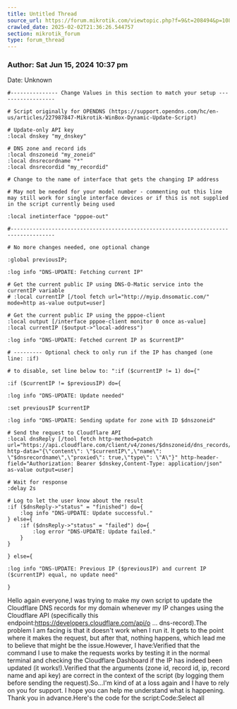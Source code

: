 ```yaml
---
title: Untitled Thread
source_url: https://forum.mikrotik.com/viewtopic.php?f=9&t=208494&p=1081044#p1081044
crawled_date: 2025-02-02T21:36:26.544757
section: mikrotik_forum
type: forum_thread
---
```


### Author: Sat Jun 15, 2024 10:37 pm
Date: Unknown

```
#--------------- Change Values in this section to match your setup ------------------

# Script originally for OPENDNS (https://support.opendns.com/hc/en-us/articles/227987847-Mikrotik-WinBox-Dynamic-Update-Script)

# Update-only API key
:local dnskey "my_dnskey"

# DNS zone and record ids
:local dnszoneid "my_zoneid"
:local dnsrecordname "*"
:local dnsrecordid "my_recordid"

# Change to the name of interface that gets the changing IP address

# May not be needed for your model number - commenting out this line may still work for single interface devices or if this is not supplied in the script currently being used

:local inetinterface "pppoe-out"

#------------------------------------------------------------------------------------

# No more changes needed, one optional change

:global previousIP;

:log info "DNS-UPDATE: Fetching current IP"

# Get the current public IP using DNS-O-Matic service into the currentIP variable
# :local currentIP [/tool fetch url="http://myip.dnsomatic.com/" mode=http as-value output=user]

# Get the current public IP using the pppoe-client
:local output [/interface pppoe-client monitor 0 once as-value]
:local currentIP ($output->"local-address")

:log info "DNS-UPDATE: Fetched current IP as $currentIP"

# --------- Optional check to only run if the IP has changed (one line: :if)

# to disable, set line below to: ":if ($currentIP != 1) do={"

:if ($currentIP != $previousIP) do={

:log info "DNS-UPDATE: Update needed"

:set previousIP $currentIP

:log info "DNS-UPDATE: Sending update for zone with ID $dnszoneid"

# Send the request to Cloudflare API
:local dnsReply [/tool fetch http-method=patch url="https://api.cloudflare.com/client/v4/zones/$dnszoneid/dns_records/$dnsrecordid" http-data="{\"content\": \"$currentIP\",\"name\": \"$dnsrecordname\",\"proxied\": true,\"type\": \"A\"}" http-header-field="Authorization: Bearer $dnskey,Content-Type: application/json" as-value output=user]

# Wait for response
:delay 2s

# Log to let the user know about the result
:if ($dnsReply->"status" = "finished") do={
    :log info "DNS-UPDATE: Update successful."
} else={
    :if ($dnsReply->"status" = "failed") do={
        :log error "DNS-UPDATE: Update failed."
    }
}

} else={

:log info "DNS-UPDATE: Previous IP ($previousIP) and current IP ($currentIP) equal, no update need"

}
```

Hello again everyone,I was trying to make my own script to update the Cloudflare DNS records for my domain whenever my IP changes using the Cloudflare API (specifically this endpoint:https://developers.cloudflare.com/api/o ... dns-record).The problem I am facing is that it doesn't work when I run it. It gets to the point where it makes the request, but after that, nothing happens, which lead me to believe that might be the issue.However, I have:Verified that the command I use to make the requests works by testing it in the normal terminal and checking the Cloudflare Dashboard if the IP has indeed been updated (it works!).Verified that the arguments (zone id, record id, ip, record name and api key) are correct in the context of the script (by logging them before sending the request).So...I'm kind of at a loss again and I have to rely on you for support. I hope you can help me understand what is happening. Thank you in advance.Here's the code for the script:Code:Select all

